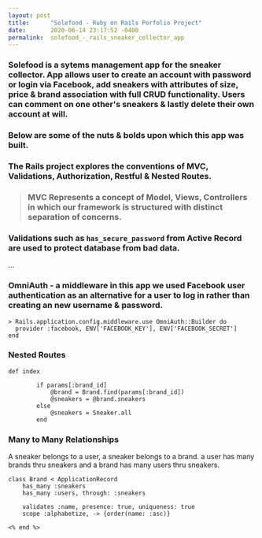 ```yaml
---
layout: post
title:      "Solefood - Ruby on Rails Porfolio Project"
date:       2020-06-14 23:17:52 -0400
permalink:  solefood_-_rails_sneaker_collector_app
---
```




### Solefood is a sytems management app for the sneaker collector. App allows user to create an account with password or login via Facebook, add sneakers with attributes of size, price & brand association with full CRUD functionality. Users can comment on one other's sneakers & lastly delete their own account at will.

### Below are some of the nuts & bolds upon which this app was built.


### The Rails project explores the conventions of MVC, Validations, Authorization, Restful & Nested Routes.



> ### MVC Represents a concept of Model, Views, Controllers in which our framework is structured with distinct separation of concerns.



### Validations such as `has_secure_password` from Active Record are used to protect database from bad data.

...

### OmniAuth - a middleware in this app we used Facebook user authentication as an alternative for a user to log in rather than creating an new username & password.

```
> Rails.application.config.middleware.use OmniAuth::Builder do
  provider :facebook, ENV['FACEBOOK_KEY'], ENV['FACEBOOK_SECRET']
end
```





### Nested Routes


```
def index
        
        if params[:brand_id]
            @brand = Brand.find(params[:brand_id])
            @sneakers = @brand.sneakers
        else
            @sneakers = Sneaker.all
        end
```



### Many to Many Relationships 

A sneaker belongs to a user, a sneaker belongs to a brand. a user has many brands thru sneakers and a brand has many users thru sneakers.

```
class Brand < ApplicationRecord
    has_many :sneakers
    has_many :users, through: :sneakers

    validates :name, presence: true, uniqueness: true
    scope :alphabetize, -> {order(name: :asc)}
```

`<% end %>`





















